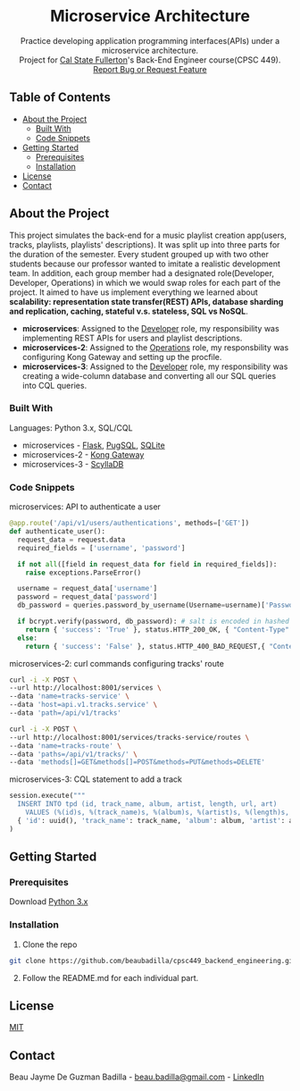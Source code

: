 <br />
<p align="center">
  <h1 align="center">Microservice Architecture</h1>

  <p align="center">
    Practice developing application programming interfaces(APIs) under a microservice architecture.<br/>
    Project for <a href="http://www.fullerton.edu/">Cal State Fullerton</a>'s Back-End Engineer course(CPSC 449).
    <br />
    <a href="https://github.com/beaubadilla/cpsc449_backend_engineering/issues">Report Bug or Request Feature</a>
  </p>
</p>

## Table of Contents

* [About the Project](#about-the-project)
  * [Built With](#built-with)
  * [Code Snippets](#code-snippets)
* [Getting Started](#getting-started)
  * [Prerequisites](#prerequisites)
  * [Installation](#installation)
* [License](#license)
* [Contact](#contact)

## About the Project

This project simulates the back-end for a music playlist creation app(users, tracks, playlists, playlists' descriptions). It was split up into three parts for the duration of the semester. Every student grouped up with two other students because our professor wanted to imitate a realistic development team. In addition, each group member had a designated role(Developer, Developer, Operations) in which we would swap roles for each part of the project. It aimed to have us implement everything we learned about **scalability: representation state transfer(REST) APIs,  database sharding and replication, caching, stateful v.s. stateless, SQL vs NoSQL**.

* **microservices**: Assigned to the <ins>Developer</ins> role, my responsibility was implementing REST APIs for users and playlist descriptions.
* **microservices-2**: Assigned to the <ins>Operations</ins> role, my responsbility was configuring Kong Gateway and setting up the procfile.
* **microservices-3**: Assigned to the <ins>Developer</ins> role, my responsibility was creating a wide-column database and converting all our SQL queries into CQL queries.


### Built With
Languages: Python 3.x, SQL/CQL
* microservices - [Flask](https://flask.palletsprojects.com/en/1.1.x/), [PugSQL](https://pugsql.org/), [SQLite](https://docs.python.org/3/library/sqlite3.html)
* microservices-2 - [Kong Gateway](https://konghq.com/kong/)
* microservices-3 - [ScyllaDB](https://www.scylladb.com/)

### Code Snippets
microservices: API to authenticate a user
```python
@app.route('/api/v1/users/authentications', methods=['GET'])
def authenticate_user():
  request_data = request.data
  required_fields = ['username', 'password']

  if not all([field in request_data for field in required_fields]):
    raise exceptions.ParseError()

  username = request_data['username']
  password = request_data['password']
  db_password = queries.password_by_username(Username=username)['Password']

  if bcrypt.verify(password, db_password): # salt is encoded in hashed password
    return { 'success': 'True' }, status.HTTP_200_OK, { "Content-Type": "application/json" }
  else:
    return { 'success': 'False' }, status.HTTP_400_BAD_REQUEST,{ "Content-Type": "application/json" }
```

microservices-2: curl commands configuring tracks' route
```sh
curl -i -X POST \
--url http://localhost:8001/services \
--data 'name=tracks-service' \
--data 'host=api.v1.tracks.service' \
--data 'path=/api/v1/tracks'

curl -i -X POST \
--url http://localhost:8001/services/tracks-service/routes \
--data 'name=tracks-route' \
--data 'paths=/api/v1/tracks/' \
--data 'methods[]=GET&methods[]=POST&methods=PUT&methods=DELETE'
```

microservices-3: CQL statement to add a track
```python
session.execute("""
  INSERT INTO tpd (id, track_name, album, artist, length, url, art)
    VALUES (%(id)s, %(track_name)s, %(album)s, %(artist)s, %(length)s, %(url)s, %(art)s);""",
  { 'id': uuid(), 'track_name': track_name, 'album': album, 'artist': artist, 'length': length, 'url': url, 'art': art }
)
```
## Getting Started

### Prerequisites

Download [Python 3.x](https://www.python.org/downloads/)

### Installation

1. Clone the repo
```sh
git clone https://github.com/beaubadilla/cpsc449_backend_engineering.git
```
2. Follow the README.md for each individual part.

## License
[MIT](https://choosealicense.com/licenses/mit/)

## Contact

Beau Jayme De Guzman Badilla - beau.badilla@gmail.com - [LinkedIn](https://www.linkedin.com/in/beau-jayme-badilla/)
